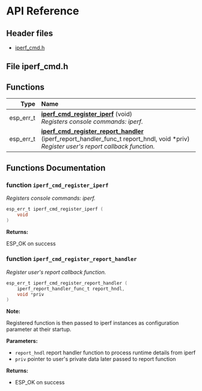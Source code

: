 # API Reference

## Header files

- [iperf_cmd.h](#file-iperf_cmdh)

## File iperf_cmd.h






## Functions

| Type | Name |
| ---: | :--- |
|  esp\_err\_t | [**iperf\_cmd\_register\_iperf**](#function-iperf_cmd_register_iperf) (void) <br>_Registers console commands: iperf._ |
|  esp\_err\_t | [**iperf\_cmd\_register\_report\_handler**](#function-iperf_cmd_register_report_handler) (iperf\_report\_handler\_func\_t report\_hndl, void \*priv) <br>_Register user's report callback function._ |



## Functions Documentation

### function `iperf_cmd_register_iperf`

_Registers console commands: iperf._
```c
esp_err_t iperf_cmd_register_iperf (
    void
) 
```


**Returns:**

ESP\_OK on success
### function `iperf_cmd_register_report_handler`

_Register user's report callback function._
```c
esp_err_t iperf_cmd_register_report_handler (
    iperf_report_handler_func_t report_hndl,
    void *priv
) 
```


**Note:**

Registered function is then passed to iperf instances as configuration parameter at their startup.



**Parameters:**


* `report_hndl` report handler function to process runtime details from iperf 
* `priv` pointer to user's private data later passed to report function 


**Returns:**



* ESP\_OK on success


